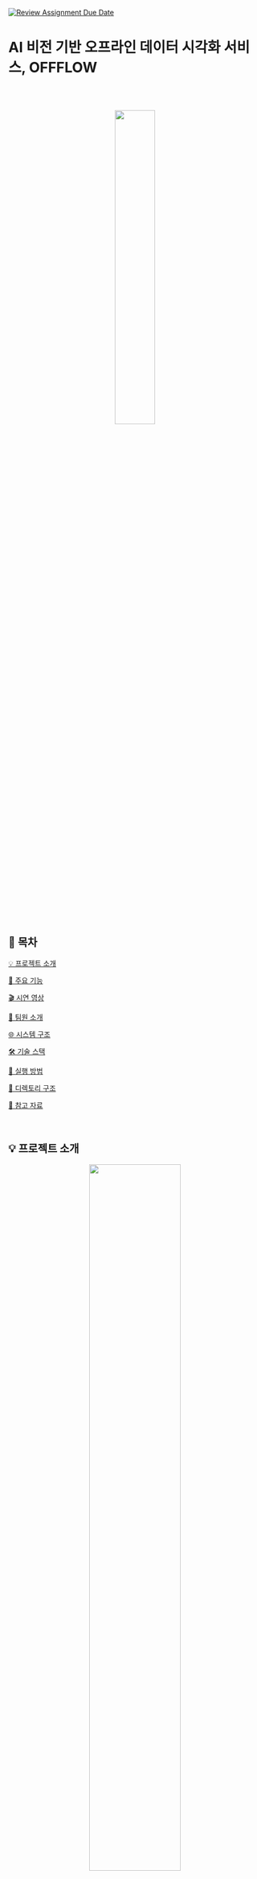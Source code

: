 [![Review Assignment Due Date](https://classroom.github.com/assets/deadline-readme-button-22041afd0340ce965d47ae6ef1cefeee28c7c493a6346c4f15d667ab976d596c.svg)](https://classroom.github.com/a/gFPznrUY)
# AI 비전 기반 오프라인 데이터 시각화 서비스, OFFFLOW
<br/> <br/> 
<div align="center"> 
    <p align = "center">
        <img src = "https://raw.githubusercontent.com/kookmin-sw/capstone-2025-10/master/assets/offflow_logo.svg"" width = "40%"/>
    </p>
</div>

<br/> <br/> 

## 🔗 목차 
[💡 프로젝트 소개](#-프로젝트-소개) 

[📝 주요 기능](#-주요-기능)

[🎬 시연 영상](#-시연-영상)

[👋 팀원 소개](#-팀원-소개)

[🌐 시스템 구조](#-시스템-구조)

[🛠 기술 스택](#-기술-스택)   

[🚀 실행 방법](#-실행-방법)  

[📂 디렉토리 구조](#-디렉토리-구조)  

[📝 참고 자료](#-참고-자료)

<br/> 

## 💡 프로젝트 소개

<div align="center"> 
    <p align = "center">
    <img src = "https://raw.githubusercontent.com/kookmin-sw/capstone-2025-10/master/assets/poster.png" width = "60%"/>
    </p>
<p align="center"> 
  <a href="https://drive.google.com/file/d/101BuD1QRINqIVViTEKw_8v96uTytM03h/view?usp=sharing" target="_blank">
    <img src="https://raw.githubusercontent.com/kookmin-sw/capstone-2025-10/master/assets/paper_1.png" width="40%">
  <a/>
  <a href="https://drive.google.com/file/d/1zuieTjI2CBtVPmgTzUbhb4PyNx5jjB6E/view?usp=sharing" target="_blank">
    <img src="https://raw.githubusercontent.com/kookmin-sw/capstone-2025-10/master/assets/paper_2.png" width="40%">
  </a>
<p/>
</div>

### | AI 비전 기반 오프라인 데이터 시각화 서비스
-  **OFFFLOW**는 팝업스토어와 같은 오프라인 공간에서 AI기반 객체인식 기술을 활용하여 **고객 동선 및 군중 밀집도를 실시간으로 분석**하고 방문 고객의 **성별, 연령대와 체류 시간을 온라인 데이터로 변환 및 시각화**하여 제공합니다.

-  **OFFFLOW**는 변환된 데이터를 안전하게 수집하고 다양한 채널에서 발생하는 **고객 데이터를 통합 관리할 수 있는 대시보드 서비스**를 제공합니다.

-  **OFFFLOW**는 매장 운영자가 **실시간으로 고객 흐름**을 파악하고, 혼잡 구간을 조정하거나 상품 배치를 최적화함으로써 **오프라인 공간의 운영 효율성**을 높일 수 있도록 지원합니다.

<br/>


## 📝 주요 기능

### 🗺️ **트래킹 맵을 통한 고객 동선 시각화**
Yolov8 + DeepSort 알고리즘을 활용해 고객의 이동 경로를 실시간으로 수집하고, 트래킹 맵 위에 경로를 선 형태로 시각화하여 공간 내 이동 흐름을 한눈에 확인할 수 있습니다.

### 🔥 **히트맵을 통한 군중 밀집도 분석**
Point-based Crowd Counting 모델인 APGCC를 활용하여 공간별 밀집도를 분석하고 히트맵으로 시각화합니다.

### 📸 **AI 기반 객체 인식 및 성별·연령대 추론**
Yolov8을 활용하여 사람의 얼굴을 인식하고, EfficientNet 기반 분류형 모델을 활용하여 오프라인 공간 내 고객의 성별과 연령대를 파악하여 수치화합니다.

### 📊 **대시보드 기반 통계 제공**
각 대시보드는 성별 비율, 연령대 분포, 평균 체류시간, 방문자 수 등의 주요 통계 데이터를 실시간으로 제공합니다.

### 🎯 **사용자 정의 커스텀 이벤트 조건 설정**
방문자 체류시간, 위치, 시간대 등 조건을 조합하여 사용자 맞춤형 이벤트(예: 구매 가능성 높은 구간 탐지)를 생성하고 통계를 필터링할 수 있습니다.

### 🧠 **AI 분석 데이터 저장 시스템**
AI 분석 결과는 Redis 및 Kafka를 활용하여 비동기식 메모리큐에 저장 후 실시간으로 서버에 전송되며, 사용자는 대시보드를 통해 분석 결과를 빠르게 확인하고 인사이트를 얻을 수 있습니다.

### 📱 **QR기반 방문자 등록 시스템**
각 대시보드에 연동된 QR 코드를 통해 방문객 정보를 자동으로 등록하고, 방문 이력을 저장하여 맞춤형 분석 및 리타겟팅에 활용할 수 있습니다.

### 🧩 **상품-구역(섹션) 매핑 기능**
각 상품을 특정 구역(Section)과 매핑하여 고객 동선과 상품 배치를 연계 분석할 수 있으며, 매핑된 섹션별 성과 데이터도 확인할 수 있습니다.

<br/>

## 🎬 소개 영상


<br/>

## 👋 팀원 소개

<table>
    <tr align="center">
        <td style="min-width: 100px;">
            <a href="https://github.com/millook">
              <img src="https://avatars.githubusercontent.com/u/134192611?v=4" width="80">
              <br />
              <b>김민준</b>
            </a> 
            <br/>
              20171591
        </td>
        <td style="min-width: 100px;">
            <a href="https://github.com/skan9708">
              <img src="https://avatars.githubusercontent.com/u/19978313?v=4" width="80">
              <br />
              <b>최진혁</b>
            </a>
            <br/>
              20171715
        </td>
        <td style="min-width: 100px;">
            <a href="https://github.com/HO22">
              <img src="https://avatars.githubusercontent.com/u/38872856?v=4" width="80">
              <br />
              <b>김린회 </b>
            </a> 
            <br/>
              20181581
        </td>
        <td style="min-width: 100px;">
            <a href="https://github.com/seongjeongkyu1">
              <img src="https://avatars.githubusercontent.com/u/113752290?v=4" width="80">
              <br />
              <b>성정규</b>
            </a> 
            <br/>
              20191610
        </td>
        <td style="min-width: 100px;">
            <a href="https://github.com/minsang22">
              <img src="https://avatars.githubusercontent.com/u/55175192?v=4" width="80">
              <br />
              <b>윤민상</b>
            </a> 
            <br/>
              20191631 
        </td>
    </tr>
    <tr align="center">
        <td>
            팀장, Backend, DB
        </td>
        <td>
            Frontend, Infra
        </td>
        <td>
            Frontend, Backend
        </td>
                <td>
            AI
        </td>
                <td>
            AI
        </td>
    </tr>
    <tr align="center">
        <td>
            <span style="font-size: 12px;">kkmj1374@kookmin.ac.kr</span>
        </td>
        <td>
            <span style="font-size: 12px;">skan9708@kookmin.ac.kr</span>
        </td>
        <td>
            <span style="font-size: 12px;">flsghl@kookmin.ac.kr</span>
        </td>
                <td>
            <span style="font-size: 12px;">juku1133@kookmin.ac.kr</span>
        </td>
                <td>
            <span style="font-size: 12px;">nornen20@kookmin.ac.kr</span>
        </td>
    </tr>
</table>

<br/>

## 🌐 시스템 구조
<br/>

<div align="center"> 
    <p align = "center">
    <img src = "https://raw.githubusercontent.com/kookmin-sw/capstone-2025-10/master/assets/system_architecture.png" width = 90%/>
    </p>
</div>

<br/>

## 🛠 기술 스택

### 💻 Frontend
|역할|종류|
|-|-|
|**Programming Language**| ![Javascript](https://img.shields.io/badge/Javascript-F7DF1E.svg?style=for-the-badge&logo=javascript&logoColor=white)
|**Library**| ![Next.js](https://img.shields.io/badge/Next.js-000000?style=for-the-badge&logo=Next.js&logoColor=white)
|**Styling**| ![Sass](https://img.shields.io/badge/sass-CC6699.svg?style=for-the-badge&logo=sass&logoColor=white)
|**Formatting**| ![ESLint](https://img.shields.io/badge/ESLint-4B32C3.svg?style=for-the-badge&logo=ESLint&logoColor=white) ![Prettier](https://img.shields.io/badge/Prettier-F7B93E.svg?style=for-the-badge&logo=Prettier&logoColor=white)
|**Package Manager**|![Yarn](https://img.shields.io/badge/Yarn-2C8EBB.svg?style=for-the-badge&logo=Yarn&logoColor=white)                             
|**Web Server**|![Nginx](https://img.shields.io/badge/Nginx-009639.svg?style=for-the-badge&logo=Nginx&logoColor=white)

<br />

### 💻 Backend
|역할|종류|
|-|-|
|**Programming Language**| ![JAVA](https://img.shields.io/badge/JAVA-004027?style=for-the-badge&logo=Jameson&logoColor=white) 
|**Framework**| ![SpringBoot](https://img.shields.io/badge/Spring_Boot-6DB33F?style=for-the-badge&logo=SpringBoot&logoColor=white)
|**Build Tool**| ![Gradle](https://img.shields.io/badge/Gradle-02303A?style=for-the-badge&logo=Gradle&logoColor=white) 
|**API**| ![Rest](https://img.shields.io/badge/Rest_API-000000?style=for-the-badge&logo=iRobot&logoColor=white)
|**Database**| ![PostgreSQL](https://img.shields.io/badge/PostgreSQL-4169E1?style=for-the-badge&logo=PostgreSQL&logoColor=white)
|**Database Service**| ![Redis](https://img.shields.io/badge/Redis-FF4438?style=for-the-badge&logo=Redis&logoColor=white)
|**Application Service**| ![NaverSMS](https://img.shields.io/badge/Naver_SMS-03C75A?style=for-the-badge&logo=Naver&logoColor=white) 
|**Message Queue**| ![ApacheKafka](https://img.shields.io/badge/Apache_Kafka-231F20?style=for-the-badge&logo=ApacheKafka&logoColor=white) 

<br />

### 💻 AI
|역할|종류|
|-|-|
|**Programming Language**| ![Python](https://img.shields.io/badge/Python_3.10-3776AB?style=for-the-badge&logo=python&logoColor=white) 
|**Operating System**| ![Ubuntu](https://img.shields.io/badge/ubuntu_22.04-E95420?style=for-the-badge&logo=ubuntu&logoColor=white) 
|**AI Env**| ![CudDa](https://img.shields.io/badge/CuDa_11.8-76B900?style=for-the-badge&logo=nvidia&logoColor=white)
| **Development Platform** | ![RunPod](https://img.shields.io/badge/RunPod-5C3EE8?style=for-the-badge)
|**Deep Learning Framework**| ![PyTorch](https://img.shields.io/badge/PyTorch-EE4C2C?style=for-the-badge&logo=PyTorch&logoColor=white)
|**Numerical Computing**| ![NumPy](https://img.shields.io/badge/NumPy-013243?style=for-the-badge&logo=NumPy&logoColor=white)
|**Visitor Tracking**|  ![YOLO](https://img.shields.io/badge/YOLO-111F68?style=for-the-badge&logo=yolo&logoColor=white) ![OpenCV](https://img.shields.io/badge/OpenCV-5C3EE8?style=for-the-badge&logo=OpenCV&logoColor=white) ![DeepSORT](https://img.shields.io/badge/DeepSORT-4D4D4D?style=for-the-badge)
|**Crowd Counting**| ![OpenCV](https://img.shields.io/badge/OpenCV-5C3EE8?style=for-the-badge&logo=OpenCV&logoColor=white) ![APGCC](https://img.shields.io/badge/APGCC-4D4D4D?style=for-the-badge)
|**Gender/Age Classification** | ![YOLO](https://img.shields.io/badge/YOLO-111F68?style=for-the-badge&logo=yolo&logoColor=white) ![OpenCV](https://img.shields.io/badge/OpenCV-5C3EE8?style=for-the-badge&logo=OpenCV&logoColor=white) ![EfficientNet](https://img.shields.io/badge/EfficientNet-4D4D4D?style=for-the-badge)


<br />

### 💻 Deployment

|역할|종류|
|-|-|
|**Deployment**| ![AmazonEC2](https://img.shields.io/badge/Amazon_EC2-FF9900?style=for-the-badge&logo=AmazonEC2&logoColor=white) ![Docker](https://img.shields.io/badge/Docker-2088FF?style=for-the-badge&logo=Docker&logoColor=white) 

<br/>

### 💻 Common
|역할|종류|
|-|-|
|**Communication**| ![Discord](https://img.shields.io/badge/Discord-5865F2?style=for-the-badge&logo=Discord&logoColor=white) 
|**Design**| ![Figma](https://img.shields.io/badge/Figma-F24E1E?style=for-the-badge&logo=Figma&logoColor=white)
|**Version Control**|![Git](https://img.shields.io/badge/Git-F05032?style=for-the-badge&logo=Git&logoColor=white) ![GitHub](https://img.shields.io/badge/GitHub-181717?style=for-the-badge&logo=GitHub&logoColor=white)
|**Project Management**| ![Notion](https://img.shields.io/badge/Notion-000000?style=for-the-badge&logo=Notion&logoColor=white) ![Trello](https://img.shields.io/badge/Trello-0052CC?style=for-the-badge&logo=Trello&logoColor=white)

<br />

## 🚀 실행 방법


<br/>

## 📂 폴더 구조
```
├── 📂.github

├── 📂frontend 

├── 📂backend       

├── 📂ai      

└── 📜 package

└── 📕 README.md
```

<br/>

## 📝 참고 자료

### <a href="https://drive.google.com/file/d/101BuD1QRINqIVViTEKw_8v96uTytM03h/view?usp=sharing" target="_blank">논문1</a> | <a href="https://drive.google.com/file/d/1zuieTjI2CBtVPmgTzUbhb4PyNx5jjB6E/view?usp=sharing" target="_blank">논문2</a>

### <a href="https://drive.google.com/file/d/1pW4vdfuD9rNDTnepp86kpLcfVblzdRKL/view?usp=sharing" target="_blank">수행 계획서</a>

### <a href="https://drive.google.com/file/d/1NgPYaJ0WWilvp6KvgJUXREqFU6bwhMLK/view?usp=sharing" target="_blank">중간 발표 자료</a>

### <a href="" target="_blank">시연 동영상</a>

### <a href="https://drive.google.com/file/d/1l8P5uDkvgciT3G50BEa2qxZpi9-E_244/view?usp=sharing" target="_blank">포스터</a>

### <a href="https://drive.google.com/file/d/1cN-sJrkvVY67GOnmQtYVh9RUbG3kZ9rW/view?usp=sharing" target="_blank">최종 발표 자료</a>

### <a href="" target="_blank">결과 보고서</a>

### <a href="https://stingy-class-db5.notion.site/183bbb466427805fbbc4c5304230a5f6?pvs=4" target="_blank">회의록</a>
